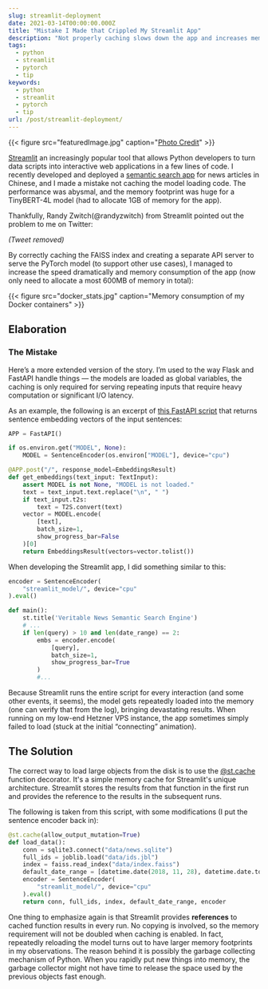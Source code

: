 ```yaml
---
slug: streamlit-deployment
date: 2021-03-14T00:00:00.000Z
title: "Mistake I Made that Crippled My Streamlit App"
description: "Not properly caching slows down the app and increases memory consumption"
tags:
  - python
  - streamlit
  - pytorch
  - tip
keywords:
  - python
  - streamlit
  - pytorch
  - tip
url: /post/streamlit-deployment/
---
```


{{< figure src="featuredImage.jpg" caption="[Photo Credit](https://pixabay.com/photos/people-religion-art-statue-street-3299174/)" >}}

[Streamlit](https://streamlit.io/) an increasingly popular tool that allows Python developers to turn data scripts into interactive web applications in a few lines of code. I recently developed and deployed a [semantic search app](https://news-search.veritable.pw/) for news articles in Chinese, and I made a mistake not caching the model loading code. The performance was abysmal, and the memory footprint was huge for a TinyBERT-4L model (had to allocate 1GB of memory for the app).

Thankfully, Randy Zwitch(@randyzwitch) from Streamlit pointed out the problem to me on Twitter:

*(Tweet removed)*

By correctly caching the FAISS index and creating a separate API server to serve the PyTorch model (to support other use cases), I managed to increase the speed dramatically  and memory consumption of the app (now only need to allocate a most 600MB of memory in total):

{{< figure src="docker_stats.jpg" caption="Memory consumption of my Docker containers" >}}

## Elaboration

### The Mistake

Here’s a more extended version of the story. I’m used to the way Flask and FastAPI handle things — the models are loaded as global variables, the caching is only required for serving repeating inputs that require heavy computation or significant I/O latency.

As an example, the following is an excerpt of [this FastAPI script](https://github.com/ceshine/oggdo/blob/1ac3d4ff0eb2332740297eb67db55d7ed6cd24e5/api-server/main.py) that returns sentence embedding vectors of the input sentences:

```python
APP = FastAPI()

if os.environ.get("MODEL", None):
    MODEL = SentenceEncoder(os.environ["MODEL"], device="cpu")

@APP.post("/", response_model=EmbeddingsResult)
def get_embeddings(text_input: TextInput):
    assert MODEL is not None, "MODEL is not loaded."
    text = text_input.text.replace("\n", " ")
    if text_input.t2s:
        text = T2S.convert(text)
    vector = MODEL.encode(
        [text],
        batch_size=1,
        show_progress_bar=False
    )[0]
    return EmbeddingsResult(vectors=vector.tolist())
```

When developing the Streamlit app, I did something similar to this:

```python
encoder = SentenceEncoder(
    "streamlit_model/", device="cpu"
).eval()

def main():
    st.title('Veritable News Semantic Search Engine')
    # ...
    if len(query) > 10 and len(date_range) == 2:
        embs = encoder.encode(
            [query],
            batch_size=1,
            show_progress_bar=True
        )
        #...
```

Because Streamlit runs the entire script for every interaction (and some other events, it seems), the model gets repeatedly loaded into the memory (one can verify that from the log), bringing devastating results. When running on my low-end Hetzner VPS instance, the app sometimes simply failed to load (stuck at the initial “connecting” animation).

## The Solution

The correct way to load large objects from the disk is to use the [@st.cache](https://docs.streamlit.io/en/stable/api.html#streamlit.cache) function decorator. It's a simple memory cache for Streamlit's unique architecture. Streamlit stores the results from that function in the first run and provides the reference to the results in the subsequent runs.

The following is taken from this script, with some modifications (I put the sentence encoder back in):

```python
@st.cache(allow_output_mutation=True)
def load_data():
    conn = sqlite3.connect("data/news.sqlite")
    full_ids = joblib.load("data/ids.jbl")
    index = faiss.read_index("data/index.faiss")
    default_date_range = [datetime.date(2018, 11, 28), datetime.date.today()]
    encoder = SentenceEncoder(
        "streamlit_model/", device="cpu"
    ).eval()
    return conn, full_ids, index, default_date_range, encoder
```

One thing to emphasize again is that Streamlit provides **references** to cached function results in every run.  No copying is involved, so the memory requirement will not be doubled when caching is enabled. In fact, repeatedly reloading the model turns out to have larger memory footprints in my observations. The reason behind it is possibly the garbage collecting mechanism of Python. When you rapidly put new things into memory, the garbage collector might not have time to release the space used by the previous objects fast enough.
